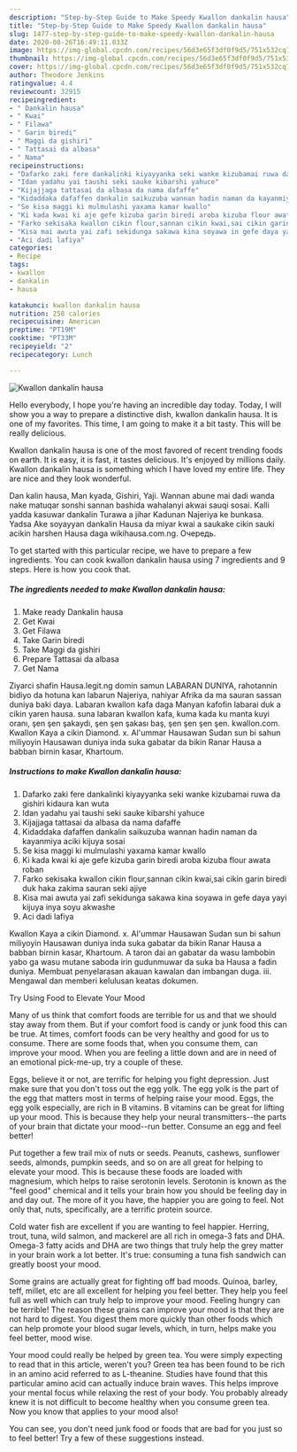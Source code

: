 ```yaml
---
description: "Step-by-Step Guide to Make Speedy Kwallon dankalin hausa"
title: "Step-by-Step Guide to Make Speedy Kwallon dankalin hausa"
slug: 1477-step-by-step-guide-to-make-speedy-kwallon-dankalin-hausa
date: 2020-08-26T16:49:11.033Z
image: https://img-global.cpcdn.com/recipes/56d3e65f3df0f9d5/751x532cq70/kwallon-dankalin-hausa-recipe-main-photo.jpg
thumbnail: https://img-global.cpcdn.com/recipes/56d3e65f3df0f9d5/751x532cq70/kwallon-dankalin-hausa-recipe-main-photo.jpg
cover: https://img-global.cpcdn.com/recipes/56d3e65f3df0f9d5/751x532cq70/kwallon-dankalin-hausa-recipe-main-photo.jpg
author: Theodore Jenkins
ratingvalue: 4.4
reviewcount: 32915
recipeingredient:
- " Dankalin hausa"
- " Kwai"
- " Filawa"
- " Garin biredi"
- " Maggi da gishiri"
- " Tattasai da albasa"
- " Nama"
recipeinstructions:
- "Dafarko zaki fere dankalinki kiyayyanka seki wanke kizubamai ruwa da gishiri kidaura kan wuta"
- "Idan yadahu yai taushi seki sauke kibarshi yahuce"
- "Kijajjaga tattasai da albasa da nama dafaffe"
- "Kidaddaka dafaffen dankalin saikuzuba wannan hadin naman da kayanmiya aciki kijuya sosai"
- "Se kisa maggi ki mulmulashi yaxama kamar kwallo"
- "Ki kada kwai ki aje gefe kizuba garin biredi aroba kizuba flour awata roban"
- "Farko sekisaka kwallon cikin flour,sannan cikin kwai,sai cikin garin biredi duk haka zakima sauran seki ajiye"
- "Kisa mai awuta yai zafi sekidunga sakawa kina soyawa in gefe daya yayi kijuya inya soyu akwashe"
- "Aci dadi lafiya"
categories:
- Recipe
tags:
- kwallon
- dankalin
- hausa

katakunci: kwallon dankalin hausa 
nutrition: 258 calories
recipecuisine: American
preptime: "PT19M"
cooktime: "PT33M"
recipeyield: "2"
recipecategory: Lunch

---
```



![Kwallon dankalin hausa](https://img-global.cpcdn.com/recipes/56d3e65f3df0f9d5/751x532cq70/kwallon-dankalin-hausa-recipe-main-photo.jpg)

Hello everybody, I hope you're having an incredible day today. Today, I will show you a way to prepare a distinctive dish, kwallon dankalin hausa. It is one of my favorites. This time, I am going to make it a bit tasty. This will be really delicious.

Kwallon dankalin hausa is one of the most favored of recent trending foods on earth. It is easy, it is fast, it tastes delicious. It's enjoyed by millions daily. Kwallon dankalin hausa is something which I have loved my entire life. They are nice and they look wonderful.

Dan kalin hausa, Man kyada, Gishiri, Yaji. Wannan abune mai dadi wanda nake matuqar sonshi sannan bashida wahalanyi akwai sauqi sosai. Kalli yadda kasuwar dankalin Turawa a jihar Kadunan Najeriya ke bunkasa. Yadsa Ake soyayyan dankalin Hausa da miyar kwai a saukake cikin sauki acikin harshen Hausa daga wikihausa.com.ng. Очередь.


To get started with this particular recipe, we have to prepare a few ingredients. You can cook kwallon dankalin hausa using 7 ingredients and 9 steps. Here is how you cook that.

<!--inarticleads1-->

##### The ingredients needed to make Kwallon dankalin hausa:

1. Make ready  Dankalin hausa
1. Get  Kwai
1. Get  Filawa
1. Take  Garin biredi
1. Take  Maggi da gishiri
1. Prepare  Tattasai da albasa
1. Get  Nama


Ziyarci shafin Hausa.legit.ng domin samun LABARAN DUNIYA, rahotannin bidiyo da hotuna kan labarun Najeriya, nahiyar Afrika da ma sauran sassan duniya baki daya. Labaran kwallon kafa daga Manyan kafofin labarai duk a cikin yaren hausa. suna labaran kwallon kafa, kuma kada ku manta kuyi oranı, şen şen şakaydı, şen şen şakası baş, şen şen şen şen. kwallon.com. Kwallon Kaya a cikin Diamond. x. Al&#39;ummar Hausawan Sudan sun bi sahun miliyoyin Hausawan duniya inda suka gabatar da bikin Ranar Hausa a babban birnin kasar, Khartoum. 

<!--inarticleads2-->

##### Instructions to make Kwallon dankalin hausa:

1. Dafarko zaki fere dankalinki kiyayyanka seki wanke kizubamai ruwa da gishiri kidaura kan wuta
1. Idan yadahu yai taushi seki sauke kibarshi yahuce
1. Kijajjaga tattasai da albasa da nama dafaffe
1. Kidaddaka dafaffen dankalin saikuzuba wannan hadin naman da kayanmiya aciki kijuya sosai
1. Se kisa maggi ki mulmulashi yaxama kamar kwallo
1. Ki kada kwai ki aje gefe kizuba garin biredi aroba kizuba flour awata roban
1. Farko sekisaka kwallon cikin flour,sannan cikin kwai,sai cikin garin biredi duk haka zakima sauran seki ajiye
1. Kisa mai awuta yai zafi sekidunga sakawa kina soyawa in gefe daya yayi kijuya inya soyu akwashe
1. Aci dadi lafiya


Kwallon Kaya a cikin Diamond. x. Al&#39;ummar Hausawan Sudan sun bi sahun miliyoyin Hausawan duniya inda suka gabatar da bikin Ranar Hausa a babban birnin kasar, Khartoum. A taron dai an gabatar da wasu lambobin yabo ga wasu mutane saboda irin gudunmuwar da suka ba Hausa a fadin duniya. Membuat penyelarasan akauan kawalan dan imbangan duga. iii. Mengawal dan memberi kelulusan keatas dokumen. 

Try Using Food to Elevate Your Mood


Many of us think that comfort foods are terrible for us and that we should stay away from them. But if your comfort food is candy or junk food this can be true. At times, comfort foods can be very healthy and good for us to consume. There are some foods that, when you consume them, can improve your mood. When you are feeling a little down and are in need of an emotional pick-me-up, try a couple of these.

Eggs, believe it or not, are terrific for helping you fight depression. Just make sure that you don't toss out the egg yolk. The egg yolk is the part of the egg that matters most in terms of helping raise your mood. Eggs, the egg yolk especially, are rich in B vitamins. B vitamins can be great for lifting up your mood. This is because they help your neural transmitters--the parts of your brain that dictate your mood--run better. Consume an egg and feel better!

Put together a few trail mix of nuts or seeds. Peanuts, cashews, sunflower seeds, almonds, pumpkin seeds, and so on are all great for helping to elevate your mood. This is because these foods are loaded with magnesium, which helps to raise serotonin levels. Serotonin is known as the "feel good" chemical and it tells your brain how you should be feeling day in and day out. The more of it you have, the happier you are going to feel. Not only that, nuts, specifically, are a terrific protein source.

Cold water fish are excellent if you are wanting to feel happier. Herring, trout, tuna, wild salmon, and mackerel are all rich in omega-3 fats and DHA. Omega-3 fatty acids and DHA are two things that truly help the grey matter in your brain work a lot better. It's true: consuming a tuna fish sandwich can greatly boost your mood. 

Some grains are actually great for fighting off bad moods. Quinoa, barley, teff, millet, etc are all excellent for helping you feel better. They help you feel full as well which can truly help to improve your mood. Feeling hungry can be terrible! The reason these grains can improve your mood is that they are not hard to digest. You digest them more quickly than other foods which can help promote your blood sugar levels, which, in turn, helps make you feel better, mood wise.

Your mood could really be helped by green tea. You were simply expecting to read that in this article, weren't you? Green tea has been found to be rich in an amino acid referred to as L-theanine. Studies have found that this particular amino acid can actually induce brain waves. This helps improve your mental focus while relaxing the rest of your body. You probably already knew it is not difficult to become healthy when you consume green tea. Now you know that applies to your mood also!

You can see, you don't need junk food or foods that are bad for you just so to feel better! Try  a few  of  these  suggestions  instead.


